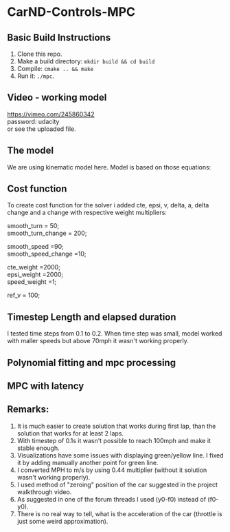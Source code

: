 # CarND-Controls-MPC


## Basic Build Instructions

1. Clone this repo.  
2. Make a build directory: `mkdir build && cd build`  
3. Compile: `cmake .. && make`  
4. Run it: `./mpc`.  


## Video - working model
https://vimeo.com/245860342  
password: udacity  
or see the uploaded file.   


## The model
We are using kinematic model here. Model is based on those equations:



## Cost function


   To create cost function for the solver i added cte, epsi, v, delta, a, delta change and a change
   with respective weight multipliers:   

   smooth_turn = 50;  
   smooth_turn_change = 200;  
    
   smooth_speed =90;  
   smooth_speed_change =10;  

   cte_weight =2000;  
   epsi_weight =2000;  
   speed_weight =1;  

   ref_v = 100;  



## Timestep Length and elapsed duration
I tested time steps from 0.1 to 0.2. When time step was small, model worked with maller speeds but above 70mph it wasn't working properly.  



## Polynomial fitting and mpc processing



## MPC with latency



## Remarks:
1) It is much easier to create solution that works during first lap, than the solution that works for at least 2 laps.   
2) With timestep of 0.1s it wasn't possible to reach 100mph and make it stable enough.  
3) Visualizations have some issues with displaying green/yellow line. I fixed it by adding manually another point for green line.   
4) I converted MPH to m/s by using 0.44 multiplier (without it solution wasn't working properly).  
5) I used method of "zeroing" position of the car suggested in the project walkthrough video.   
6) As suggested in one of the forum threads I used (y0-f0) instead of (f0-y0).  
7) There is no real way to tell, what is the acceleration of the car (throttle is just some weird approximation).  







